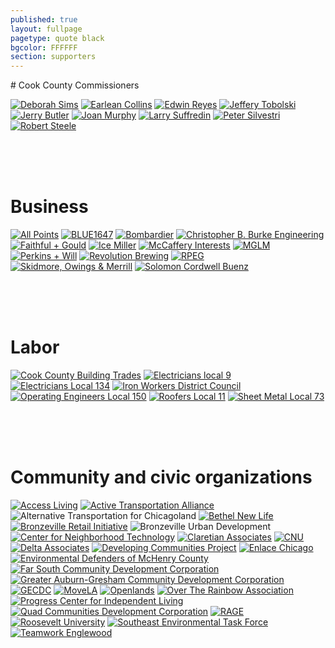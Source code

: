 ```yaml
---
published: true
layout: fullpage
pagetype: quote black
bgcolor: FFFFFF
section: supporters
---
```


<div id="supporters" class="mapstage"></div>
# Cook County Commissioners

[![Deborah Sims](img/supporters/deborah_sims_sig.jpg)](http://www.deborahsims.org/)
[![Earlean Collins](img/supporters/earlean_collins_sig.jpg)](http://www.cookcountygov.com/portal/server.pt/gateway/PTARGS_0_0_336_226_0_43/http%3B/www.cookcountygov.com/ccWeb.Leadership/LeadershipProfile.aspx?commiss_id=104)
[![Edwin Reyes](img/supporters/edwin_reyes_sig.jpg)](http://www.edwinreyes.org/)
[![Jeffery Tobolski](img/supporters/jeffrey_tobowlski_sig.jpg)](http://www.commissionertobolski.com/)
[![Jerry Butler](img/supporters/jerry_butler_sig.jpg)](http://www.cookcountygov.com/portal/server.pt/gateway/PTARGS_0_0_336_226_0_43/http%3B/www.cookcountygov.com/ccWeb.Leadership/LeadershipProfile.aspx?commiss_id=110)
[![Joan Murphy](img/supporters/joan_murphy_sig.jpg)](http://www.cookcountygov.com/portal/server.pt/gateway/PTARGS_0_0_336_226_0_43/http%3B/www.cookcountygov.com/ccWeb.Leadership/LeadershipProfile.aspx?commiss_id=485)
[![Larry Suffredin](img/supporters/larry_suffredin_sig.jpg)](http://www.suffredin.org/)
[![Peter Silvestri](img/supporters/peter_silvestri_sig.jpg)](http://www.petersilvestri.com/)
[![Robert Steele](img/supporters/robert_steele_sig.jpg)](http://www.robertsteele.org/)

<br><br><br>
# Business

[![All Points](img/supporters/allpoints.jpg)](http://www.allpointssecurityinc.com/)
[![BLUE1647](img/supporters/blue1647.jpg)](http://www.blue1647.com/)
[![Bombardier](img/supporters/bombardier.jpg)](http://www.bombardier.com/en/home.html)
[![Christopher B. Burke Engineering](img/supporters/burke_engineering.jpg)](http://www.cbbel.com/)
[![Faithful + Gould](img/supporters/fg_logo.JPG)](http://www.fgould.com/americas/)
[![Ice Miller](img/supporters/ice.jpg)](http://www.icemiller.com/)
[![McCaffery Interests](img/supporters/mccaffery.jpg)](http://www.mccafferyinterests.com/)
[![MGLM](img/supporters/mglm.jpg)](http://www.mglmarchitects.com/Site/MGLMArchitects.html)
[![Perkins + Will](img/supporters/perkinsandwill.jpg)](http://www.perkinswill.com/)
[![Revolution Brewing](img/supporters/revolution.jpg)](http://revbrew.com/)
[![RPEG](img/supporters/rpeg.jpg)](http://www.repg-lund.com/)
[![Skidmore, Owings & Merrill](img/supporters/som.jpg)](http://www.som.com/)
[![Solomon Cordwell Buenz](img/supporters/scb.jpg)](http://www.scb.com/)

<br><br><br>
# Labor

[![Cook County Building Trades](img/supporters/buildingtrades.jpg)](http://www.chicagobuildingtrades.org/)
[![Electricians local 9](img/supporters/ibew_local_9.jpg)](http://www.ibew9.org/)
[![Electricians Local 134](img/supporters/ibew_logo.jpg)](http://lu134.org/)
[![Iron Workers District Council](img/supporters/iwintl.jpg)](http://www.impact-net.org/forms/CompanyFormPublic/viewDetails?id=67A000033B3)
[![Operating Engineers Local 150](img/supporters/operatingengineers.jpg)](https://portal.iuoelocal150.org/Pages/Default.aspx)
[![Roofers Local 11](img/supporters/roofers.jpg)](http://www.rooferslocal11.org/)
[![Sheet Metal Local 73](img/supporters/sheet_metal.jpg)](http://www.smw73.org/)


<br><br><br>
# Community and civic organizations

[![Access Living](img/supporters/accessliving.jpg)](http://www.accessliving.org/)
[![Active Transportation Alliance](img/supporters/activetrans.jpg)](http://www.activetrans.org)
![Alternative Transportation for Chicagoland](img/supporters/atc.jpg)
[![Bethel New Life](img/supporters/bethel_newlife.png)](http://www.bethelnewlife.org)
[![Bronzeville Retail Initiative](img/supporters/bri.jpg)](http://www.bronzevilleretail.com)
![Bronzeville Urban Development](img/supporters/bud.jpg)
[![Center for Neighborhood Technology](img/supporters/cntlogo.jpg)](http://www.cnt.org)
[![Claretian Associates](img/supporters/claretian_associates.jpg)](http://www.claretianassociates.org/index.html)
[![CNU](img/supporters/cnu.jpg)](https://www.cnu.org/)
[![Delta Associates](img/supporters/deltalogo.jpg)](http://www.delta-institute.org/)
[![Developing Communities Project](img/supporters/dcp.jpg)](http://www.dcpchicago.org/)
[![Enlace Chicago](img/supporters/enlacelogo.jpg)](http://enlacechicago.org/)
[![Environmental Defenders of McHenry County](img/supporters/edmc_logo.jpg)](http://www.mcdef.org/)
[![Far South Community Development Corporation](img/supporters/fscdc.jpg)](http://www.farsouthcdc.org/)
[![Greater Auburn-Gresham Community Development Corporation](img/supporters/greater_auburngresham.png)](http://www.gagdc.org/index.html)
[![GECDC](img/supporters/gecdc.jpg)](http://greaterenglewoodcdc.org/)
[![MoveLA](img/supporters/movela.jpg)](http://movela.org/)
[![Openlands](img/supporters/openlands.jpg)](http://www.openlands.org/)
[![Over The Rainbow Association](img/supporters/otrlogo.jpg)](http://www.otrassn.org)
[![Progress Center for Independent Living](img/supporters/progress_center.jpg)](http://www.progresscil.org/)
[![Quad Communities Development Corporation](img/supporters/qcdc.jpg)](http://www.qcdc.org/index.html)
[![RAGE](img/supporters/rage.jpg)](http://ragenglewood.org/)
[![Roosevelt University](img/supporters/roosevelt.jpg)](http://www.roosevelt.edu/)
[![Southeast Environmental Task Force](img/supporters/setf.jpg)](http://setaskforce.org/)
[![Teamwork Englewood](img/supporters/teamwork.jpg)](http://www.teamworkenglewood.org/index.html)